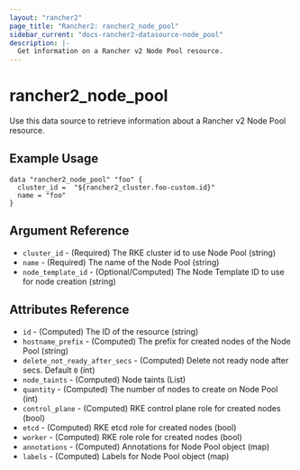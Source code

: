 ```yaml
---
layout: "rancher2"
page_title: "Rancher2: rancher2_node_pool"
sidebar_current: "docs-rancher2-datasource-node_pool"
description: |-
  Get information on a Rancher v2 Node Pool resource.
---
```


# rancher2\_node\_pool

Use this data source to retrieve information about a Rancher v2 Node Pool resource.

## Example Usage

```hcl
data "rancher2_node_pool" "foo" {
  cluster_id =  "${rancher2_cluster.foo-custom.id}"
  name = "foo"
}
```

## Argument Reference

* `cluster_id` - (Required) The RKE cluster id to use Node Pool (string)
* `name` - (Required) The name of the Node Pool (string)
* `node_template_id` - (Optional/Computed) The Node Template ID to use for node creation (string)


## Attributes Reference

* `id` - (Computed) The ID of the resource (string)
* `hostname_prefix` - (Computed) The prefix for created nodes of the Node Pool (string)
* `delete_not_ready_after_secs` - (Computed) Delete not ready node after secs. Default `0` (int)
* `node_taints` - (Computed) Node taints (List)
* `quantity` - (Computed) The number of nodes to create on Node Pool (int)
* `control_plane` - (Computed) RKE control plane role for created nodes (bool)
* `etcd` - (Computed) RKE etcd role for created nodes (bool)
* `worker` - (Computed) RKE role role for created nodes (bool)
* `annotations` - (Computed) Annotations for Node Pool object (map)
* `labels` - (Computed) Labels for Node Pool object (map)
